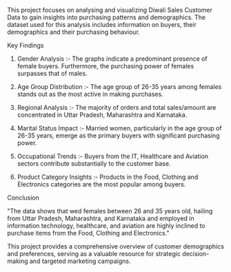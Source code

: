 
This project focuses on analysing and visualizing Diwali Sales Customer Data to gain insights into purchasing patterns and demographics. The dataset used for this analysis includes information on buyers, their demographics and their purchasing behaviour.

Key Findings

1. Gender Analysis :-
The graphs indicate a predominant presence of female buyers. Furthermore, the purchasing power of females surpasses that of males.

2. Age Group Distribution :-
The age group of 26-35 years among females stands out as the most active in making purchases.

3. Regional Analysis :-
The majority of orders and total sales/amount are concentrated in Uttar Pradesh, Maharashtra and Karnataka.

4. Marital Status Impact :-
Married women, particularly in the age group of 26-35 years, emerge as the primary buyers with significant purchasing power.

5. Occupational Trends :-
Buyers from the IT, Healthcare and Aviation sectors contribute substantially to the customer base.

6. Product Category Insights :-
Products in the Food, Clothing and Electronics categories are the most popular among buyers.

Conclusion

"The data shows that wed females between 26 and 35 years old, hailing from Uttar Pradesh, Maharashtra, and Karnataka and employed in information technology, healthcare, and aviation are highly inclined to purchase items from the Food, Clothing and Electronics."

This project provides a comprehensive overview of customer demographics and preferences, serving as a valuable resource for strategic decision-making and targeted marketing campaigns.

